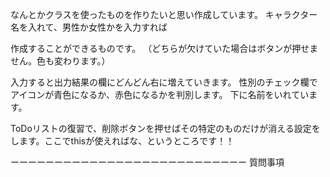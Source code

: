 なんとかクラスを使ったものを作りたいと思い作成しています。
キャラクター名を入れて、男性か女性かを入力すれば

作成することができるものです。
（どちらが欠けていた場合はボタンが押せません。色も変わります。）

入力すると出力結果の欄にどんどん右に増えていきます。
性別のチェック欄でアイコンが青色になるか、赤色になるかを判別します。
下に名前をいれています。

ToDoリストの復習で、削除ボタンを押せばその特定のものだけが消える設定をします。ここでthisが使えればな、というところです！！

ーーーーーーーーーーーーーーーーーーーーーーーーーーー
質問事項

